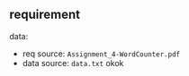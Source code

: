 ## requirement

data: 

- req source: `Assignment_4-WordCounter.pdf`
- data source: `data.txt`
okok
